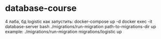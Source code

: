 # database-course

4 лаба, бд logistic
как запустить:
docker-compose up -d
docker exec -it database-server bash
./migrations/run-migration path-to-migrations-dir up
example: ./migrations/run-migration migrations/logistic up
